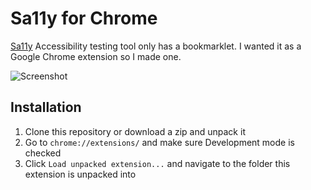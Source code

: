 # Sa11y for Chrome

[Sa11y](https://github.com/ryersondmp/sa11y) Accessibility testing tool only has a bookmarklet. I wanted it as a Google Chrome extension so I made one.

![Screenshot](https://i.imgur.com/KUWYYuy.png "Screenshot")

## Installation

1. Clone this repository or download a zip and unpack it
2. Go to `chrome://extensions/` and make sure Development mode is checked
3. Click `Load unpacked extension...` and navigate to the folder this extension is unpacked into

